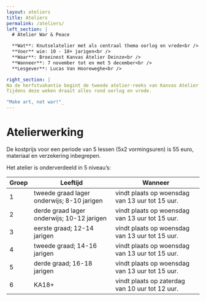 ```yaml
---
layout: ateliers
title: Ateliers
permalink: /ateliers/
left_section: |
  # Atelier War & Peace

  **Wat**: Knutselatelier met als centraal thema oorlog en vrede<br />
  **Voor** wie: 10 - 18+ jarigen<br />
  **Waar**: Broeinest Kanvas Atelier Deinze<br />
  **Wanneer**: 7 november tot en met 5 december<br />
  **Lesgever**: Lucas Van Hooreweghe<br />

right_section: |
Na de herfstvakantie begint de tweede atelier-reeks van Kanvas Atelier. 
Tijdens deze weken draait alles rond oorlog en vrede.

"Make art, not war!"_ 
---
```


# Atelierwerking

De kostprijs voor een periode van 5 lessen (5x2 vormingsuren) is 55 euro, materiaal en verzekering inbegrepen.

Het atelier is onderverdeeld in 5 niveau’s:

**Groep** | **Leeftijd** | **Wanneer** 
------------ | ------------ | ------------- 
1 | tweede graad lager onderwijs; 8-10 jarigen | vindt plaats op woensdag van 13 uur tot 15 uur. 
2 | derde graad lager onderwijs; 10-12 jarigen | vindt plaats op woensdag van 13 uur tot 15 uur. 
3 | eerste graad; 12-14 jarigen | vindt plaats op woensdag van 13 uur tot 15 uur.
4 | tweede graad; 14-16 jarigen | vindt plaats op woensdag van 13 uur tot 15 uur. 
5 | derde graad; 16-18 jarigen | vindt plaats op woensdag van 13 uur tot 15 uur.  
6 | KA18+ | vindt plaats op zaterdag van 10 uur tot 12 uur. 

